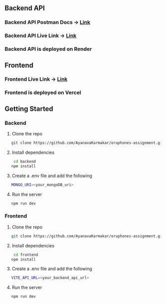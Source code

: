 ## Backend API

### Backend API Postman Docs -> [Link](https://documenter.getpostman.com/view/22237577/2s93Y5R1BF)

### Backend API Live Link -> [Link](https://oruphones-cs2m.onrender.com/users/low-income-cars)

### Backend API is deployed on Render

## Frontend

### Frontend Live Link -> [Link](https://oruphones-assignment.vercel.app/)

### Frontend is deployed on Vercel

## Getting Started

### Backend

1. Clone the repo

```bash
   git clone https://github.com/AyanavaKarmakar/oruphones-assignment.git
```

2. Install dependencies

```bash
    cd backend
   npm install
```

3. Create a .env file and add the following

```bash
   MONGO_URI=<your_mongoDB_uri>
```

4. Run the server

```bash
   npm run dev
```

### Frontend

1. Clone the repo

```bash
   git clone https://github.com/AyanavaKarmakar/oruphones-assignment.git
```

2. Install dependencies

```bash
    cd frontend
   npm install
```

3. Create a .env file and add the following

```bash
   VITE_API_URL=<your_backend_api_url>
```

4. Run the server

```bash
   npm run dev
```

